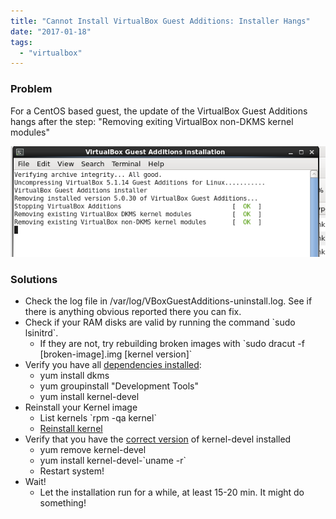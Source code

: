 ```yaml
---
title: "Cannot Install VirtualBox Guest Additions: Installer Hangs"
date: "2017-01-18"
tags: 
  - "virtualbox"
---
```


### Problem

For a CentOS based guest, the update of the VirtualBox Guest Additions hangs after the step: "Removing exiting VirtualBox non-DKMS kernel modules"

![install](images/install.png)

### Solutions

- Check the log file in /var/log/VBoxGuestAdditions-uninstall.log. See if there is anything obvious reported there you can fix.
- Check if your RAM disks are valid by running the command \`sudo lsinitrd\`.
    - If they are not, try rebuilding broken images with \`sudo dracut -f \[broken-image\].img \[kernel version\]\`
- Verify you have all [dependencies installed](https://wiki.centos.org/HowTos/Virtualization/VirtualBox/CentOSguest):
    - yum install dkms
    - yum groupinstall "Development Tools"
    - yum install kernel-devel
- Reinstall your Kernel image
    - List kernels \`rpm -qa kernel\`
    - [Reinstall kernel](https://ma.ttias.be/reinstall-the-linux-kernel-on-centos-or-rhel/)
- Verify that you have the [correct version](https://www.centos.org/forums/viewtopic.php?f=13&t=3811&p=251828&hilit=virtualbox#p251828) of kernel-devel installed
    - yum remove kernel-devel
    - yum install kernel-devel-\`uname -r\`
    - Restart system!
- Wait!
    - Let the installation run for a while, at least 15-20 min. It might do something!
